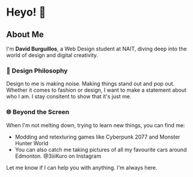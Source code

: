 # Heyo! 👋  
## About Me

I'm **David Burguillos**, a Web Design student at NAIT, diving deep into the world of design and digital creativity.

### 🎨 Design Philosophy
Design to me is making noise. Making things stand out and pop out. Whether it comes to fashion or design, I want to make a statement about who I am. I stay consitent to show that it's just me.

### 🌐 Beyond the Screen
When I'm not melting down, trying to learn new things, you can find me:
- Modding and retexturing games like Cyberpunk 2077 and Monster Hunter World
- You can also catch me taking pictures of all my favourite cars around Edmonton. @3iiiKuro on Instagram

Let me know if I can help you with anything. I'm always here.

